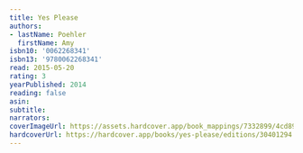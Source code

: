 ```yaml
---
title: Yes Please
authors:
- lastName: Poehler
  firstName: Amy
isbn10: '0062268341'
isbn13: '9780062268341'
read: 2015-05-20
rating: 3
yearPublished: 2014
reading: false
asin:
subtitle:
narrators:
coverImageUrl: https://assets.hardcover.app/book_mappings/7332899/4cd894fbef9062ab3f72b4947bee6b57616376c3.jpeg
hardcoverUrl: https://hardcover.app/books/yes-please/editions/30401294
---
```

